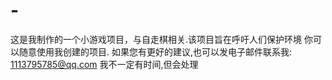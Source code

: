 # -
这是我制作的一个小游戏项目，与自走棋相关.该项目旨在呼吁人们保护环境
你可以随意使用我创建的项目.
如果您有更好的建议,也可以发电子邮件联系我:
1113795785@qq.com
我不一定有时间,但会处理
